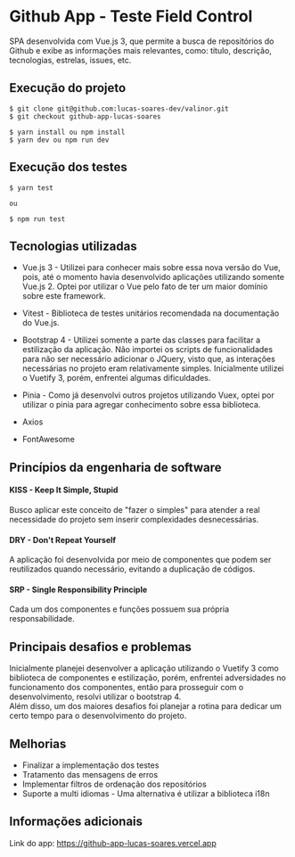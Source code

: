 # Github App - Teste Field Control

SPA desenvolvida com Vue.js 3, que permite a busca de repositórios do Github e exibe as informações mais relevantes, como: título, descrição, tecnologias, estrelas, issues, etc.

## Execução do projeto

```
$ git clone git@github.com:lucas-soares-dev/valinor.git
$ git checkout github-app-lucas-soares

$ yarn install ou npm install
$ yarn dev ou npm run dev
```

## Execução dos testes

```
$ yarn test

ou

$ npm run test
```

## Tecnologias utilizadas

- Vue.js 3 - Utilizei para conhecer mais sobre essa nova versão do Vue, pois, até o momento havia desenvolvido aplicações utilizando somente Vue.js 2. Optei por utilizar o Vue pelo fato de ter um maior domínio sobre este framework.

- Vitest - Biblioteca de testes unitários recomendada na documentação do Vue.js.

- Bootstrap 4 - Utilizei somente a parte das classes para facilitar a estilização da aplicação. Não importei os scripts de funcionalidades para não ser necessário adicionar o JQuery, visto que, as interações necessárias no projeto eram relativamente simples. Inicialmente utilizei o Vuetify 3, porém, enfrentei algumas dificuldades.

- Pinia - Como já desenvolvi outros projetos utilizando Vuex, optei por utilizar o pinia para agregar conhecimento sobre essa biblioteca.

- Axios

- FontAwesome

## Princípios da engenharia de software

#### KISS - Keep It Simple, Stupid
Busco aplicar este conceito de "fazer o simples" para atender a real necessidade do projeto sem inserir complexidades desnecessárias.

#### DRY - Don't Repeat Yourself
A aplicação foi desenvolvida por meio de componentes que podem ser reutilizados quando necessário, evitando a duplicação de códigos.

#### SRP - Single Responsibility Principle
Cada um dos componentes e funções possuem sua própria responsabilidade.

## Principais desafios e problemas

Inicialmente planejei desenvolver a aplicação utilizando o Vuetify 3 como biblioteca de componentes e estilização, porém, enfrentei adversidades no funcionamento dos componentes, então para prosseguir com o desenvolvimento, resolvi utilizar o bootstrap 4.<br>
Além disso, um dos maiores desafios foi planejar a rotina para dedicar um certo tempo para o desenvolvimento do projeto.

## Melhorias

- Finalizar a implementação dos testes
- Tratamento das mensagens de erros
- Implementar filtros de ordenação dos repositórios
- Suporte a multi idiomas - Uma alternativa é utilizar a biblioteca i18n

## Informações adicionais

Link do app: https://github-app-lucas-soares.vercel.app